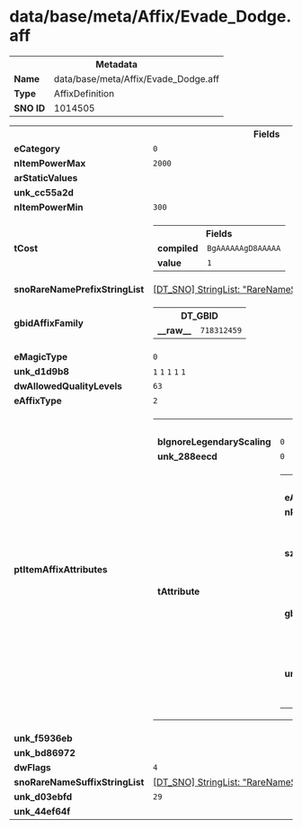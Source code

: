 <h1>data/base/meta/Affix/Evade_Dodge.aff</h1><table><tr><th colspan="100%">Metadata</th></tr><tr><td><b>Name</b></td><td>data/base/meta/Affix/Evade_Dodge.aff</td></tr><tr><td><b>Type</b></td><td>AffixDefinition</td></tr><tr><td><b>SNO ID</b></td><td>1014505</td></tr></table>

<table><tr><th colspan="100%">Fields</th></tr><tr><td><b>eCategory</b></td><td><code>0</code></td></tr><tr><td><b>nItemPowerMax</b></td><td><code>2000</code></td></tr><tr><td><b>arStaticValues</b></td><td></td></tr><tr><td><b>unk_cc55a2d</b></td><td></td></tr><tr><td><b>nItemPowerMin</b></td><td><code>300</code></td></tr><tr><td><b>tCost</b></td><td><table><tr><th colspan="100%">Fields</th></tr><tr><td><b>compiled</b></td><td><code>BgAAAAAAgD8AAAAA</code></td></tr><tr><td><b>value</b></td><td><code>1</code></td></tr></table>

</td></tr><tr><td><b>snoRareNamePrefixStringList</b></td><td><a href="..\..\..\enUS_Text\meta\StringList\RareNameStrings_Prefix.stl.md">[DT_SNO] StringList: "RareNameStrings_Prefix"</a></td></tr><tr><td><b>gbidAffixFamily</b></td><td><table><tr><th colspan="100%">DT_GBID</th></tr><tr><td><b>__raw__</b></td><td><code>718312459</code></td></tr></table>

</td></tr><tr><td><b>eMagicType</b></td><td><code>0</code></td></tr><tr><td><b>unk_d1d9b8</b></td><td><code>1</code>
<code>1</code>
<code>1</code>
<code>1</code>
<code>1</code>
</td></tr><tr><td><b>dwAllowedQualityLevels</b></td><td><code>63</code></td></tr><tr><td><b>eAffixType</b></td><td><code>2</code></td></tr><tr><td><b>ptItemAffixAttributes</b></td><td><table><tr><th colspan="100%">ItemAffixAttribute</th></tr><tr><td><b>bIgnoreLegendaryScaling</b></td><td><code>0</code></td></tr><tr><td><b>unk_288eecd</b></td><td><code>0</code></td></tr><tr><td><b>tAttribute</b></td><td><table><tr><th colspan="100%">AttributeSpecifier</th></tr><tr><td><b>eAttribute</b></td><td><code>877</code></td></tr><tr><td><b>nParam</b></td><td><code>-1</code></td></tr><tr><td><b>szAttributeFormula</b></td><td><table><tr><th colspan="100%">Fields</th></tr><tr><td><b>value</b></td><td><code>0.4</code></td></tr><tr><td><b>compiled</b></td><td><code>BgAAAM3MzD4AAAAA</code></td></tr></table>

</td></tr><tr><td><b>gbidFormula</b></td><td><table><tr><th colspan="100%">DT_GBID</th></tr><tr><td><b>__raw__</b></td><td><code>1808211497</code></td></tr></table>

</td></tr><tr><td><b>unk_dffdf28</b></td><td><table><tr><th colspan="100%">Fields</th></tr><tr><td><b>compiled</b></td><td><code>BgAAAAAAAAAAAAAA</code></td></tr><tr><td><b>value</b></td><td><code>0</code></td></tr></table>

</td></tr></table>

</td></tr></table>


</td></tr><tr><td><b>unk_f5936eb</b></td><td></td></tr><tr><td><b>unk_bd86972</b></td><td></td></tr><tr><td><b>dwFlags</b></td><td><code>4</code></td></tr><tr><td><b>snoRareNameSuffixStringList</b></td><td><a href="..\..\..\enUS_Text\meta\StringList\RareNameStrings_Suffix.stl.md">[DT_SNO] StringList: "RareNameStrings_Suffix"</a></td></tr><tr><td><b>unk_d03ebfd</b></td><td><code>29</code>
</td></tr><tr><td><b>unk_44ef64f</b></td><td></td></tr></table>

